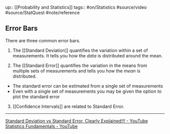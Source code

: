up:: [[Probability and Statistics]]
tags:: #on/Statistics #source/video #source/StatQuest #note/reference 

## Error Bars

There are three common error bars.

1. The [[Standard Deviation]]  quantifies the variation within a set of measurements. It tells you how the _data_ is distributed around the mean.

2. The [[Standard Error]] quantifies the variation in the means from multiple sets of measurements and tells you how the _mean_ is distributed.

- The standard error can be estimated from a single set of measurements
- Even with a single set of measurements you may be given the option to plot the standard error

3. [[Confidence Intervals]]  are related to Standard Error.

---

[Standard Deviation vs Standard Error, Clearly Explained!!! - YouTube](https://www.youtube.com/watch?v=A82brFpdr9g&list=PLblh5JKOoLUIcdlgu78MnlATeyx4cEVeR&index=36)
[Statistics Fundamentals - YouTube](https://www.youtube.com/playlist?list=PLblh5JKOoLUK0FLuzwntyYI10UQFUhsY9)